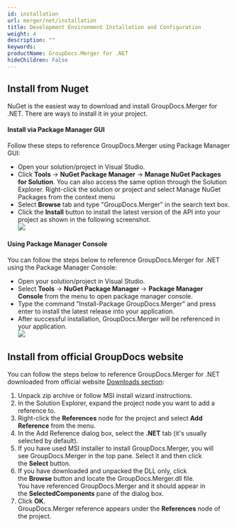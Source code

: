 ```yaml
---
id: installation
url: merger/net/installation
title: Development Environment Installation and Configuration
weight: 4
description: ""
keywords: 
productName: GroupDocs.Merger for .NET
hideChildren: False
---
```

## Install from Nuget

NuGet is the easiest way to download and install GroupDocs.Merger for .NET. There are ways to install it in your project.

#### Install via Package Manager GUI

Follow these steps to reference GroupDocs.Merger using Package Manager GUI:

*   Open your solution/project in Visual Studio.    
*   Click **Tools** -> **NuGet Package Manager** -> **Manage NuGet Packages for Solution**. You can also access the same option through the Solution Explorer. Right-click the solution or project and select Manage NuGet Packages from the context menu    
*   Select **Browse** tab and type "GroupDocs.Merger" in the search text box.    
*   Click the **Install** button to install the latest version of the API into your project as shown in the following screenshot.  
![](merger/net/images/installation.png)
    

#### Using Package Manager Console

You can follow the steps below to reference GroupDocs.Merger for .NET using the Package Manager Console:
*   Open your solution/project in Visual Studio.    
*   Select **Tools** -> **NuGet Package Manager** -> **Package Manager Console** from the menu to open package manager console.    
*   Type the command "Install-Package GroupDocs.Merger" and press enter to install the latest release into your application.    
*   After successful installation, GroupDocs.Merger will be referenced in your application.  
![](merger/net/images/installation_1.png)
     

## Install from official GroupDocs website

You can follow the steps below to reference GroupDocs.Merger for .NET downloaded from official website [Downloads section](https://downloads.groupdocs.com/merger/net):

1.  Unpack zip archive or follow MSI install wizard instructions.
2.  In the Solution Explorer, expand the project node you want to add a reference to.
3.  Right-click the **References** node for the project and select **Add Reference** from the menu.
4.  In the Add Reference dialog box, select the **.NET** tab (it's usually selected by default).
5.  If you have used MSI installer to install GroupDocs.Merger, you will see GroupDocs.Merger in the top pane. Select it and then click the **Select** button.
6.  If you have downloaded and unpacked the DLL only, click the **Browse** button and locate the GroupDocs.Merger.dll file.   
    You have referenced GroupDocs.Merger and it should appear in the **SelectedComponents** pane of the dialog box.
7.  Click **OK**.   
    GroupDocs.Merger reference appears under the **References** node of the project.
